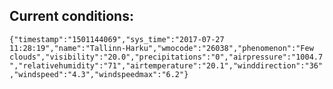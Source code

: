## Current conditions: 
 ``` {"timestamp":"1501144069","sys_time":"2017-07-27 11:28:19","name":"Tallinn-Harku","wmocode":"26038","phenomenon":"Few clouds","visibility":"20.0","precipitations":"0","airpressure":"1004.7","relativehumidity":"71","airtemperature":"20.1","winddirection":"36","windspeed":"4.3","windspeedmax":"6.2"} ```
